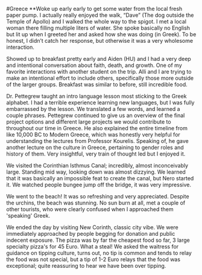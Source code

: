 #Greece
**Woke up early early to get some water from the local fresh paper pump. I actually really enjoyed the walk, “Dave” (The dog outside the Temple of Apollo) and I walked the whole way to the spigot. I met a local woman there filling multiple liters of water. She spoke basically no English but lit up when I greeted her and asked how she was doing (in Greek). To be honest, I didn’t catch her response, but otherwise it was a very wholesome interaction. 

Showed up to breakfast pretty early and Aiden (HU) and I had a very deep and intentional conversation about faith, death, and growth. One of my favorite interactions with another student on the trip. Alli and I are trying to make an intentional effort to include others, specifically those more outside of the larger groups. Breakfast was similar to before, still incredible food. 

Dr. Pettegrew taught an intro language lesson most sticking to the Greek alphabet. I had a terrible experience learning new languages, but I was fully embarrassed by the lesson. We translated a few words, and learned a couple phrases. Pettegrew continued to give us an overview of the final project options and different large projects we would contribute to throughout our time in Greece. He also explained the entire timeline from like 10,000 BC to Modern Greece, which was honestly very helpful for understanding the lectures from Professor Kourelis. Speaking of, he gave another lecture on the culture in Greece, pertaining to gender roles and history of them. Very insightful, very train of thought led but I enjoyed it.

We visited the Corinthian Isthmus Canal; incredibly, almost inconceivably large. Standing mid way, looking down was almost dizzying. We learned that it was basically an impossible feat to create the canal, but Nero started it. We watched people bungee jump off the bridge, it was very impressive.

We went to the beach! It was so refreshing and very appreciated. Despite the urchins, the beach was stunning. No sun burn at all, met a couple of other tourists, who were clearly confused when I approached them 'speaking' Greek.

We ended the day by visiting New Corinth, classic city vibe. We were immediately approached by people begging for donation and public indecent exposure. The pizza was by far the cheapest food so far, 3 large specialty pizza's for 45 Euro. What a steal! We asked the waitress for guidance on tipping culture, turns out, no tip is common and tends to relay the food was not special, but a tip of 1-2 Euro relays that the food was exceptional; quite reassuring to hear we have been over tipping. 